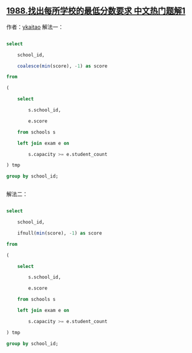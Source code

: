## [1988.找出每所学校的最低分数要求 中文热门题解1](https://leetcode.cn/problems/find-cutoff-score-for-each-school/solutions/100000/mysql-liang-chong-jie-fa-jian-ji-gao-xia-zdlv)

作者：[ykaitao](https://leetcode.cn/u/ykaitao)
解法一：
```sql
select
    school_id,
    coalesce(min(score), -1) as score
from
(
    select
        s.school_id,
        e.score
    from schools s
    left join exam e on
        s.capacity >= e.student_count
) tmp
group by school_id;

```

解法二：
```sql
select
    school_id,
    ifnull(min(score), -1) as score
from
(
    select
        s.school_id,
        e.score
    from schools s
    left join exam e on
        s.capacity >= e.student_count
) tmp
group by school_id;
```